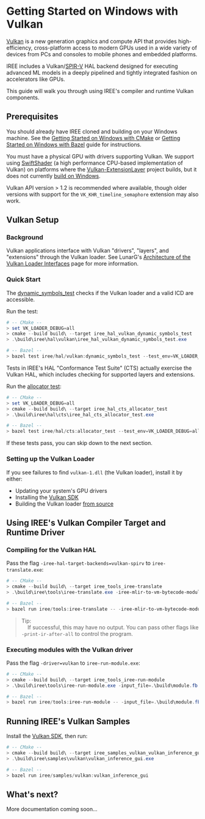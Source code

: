 # Getting Started on Windows with Vulkan

[Vulkan](https://www.khronos.org/vulkan/) is a new generation graphics and
compute API that provides high-efficiency, cross-platform access to modern GPUs
used in a wide variety of devices from PCs and consoles to mobile phones and
embedded platforms.

IREE includes a Vulkan/[SPIR-V](https://www.khronos.org/registry/spir-v/) HAL
backend designed for executing advanced ML models in a deeply pipelined and
tightly integrated fashion on accelerators like GPUs.

This guide will walk you through using IREE's compiler and runtime Vulkan
components.

## Prerequisites

You should already have IREE cloned and building on your Windows machine. See
the [Getting Started on Windows with CMake](getting_started_windows_cmake.md) or
[Getting Started on Windows with Bazel](getting_started_windows_bazel.md) guide
for instructions.

You must have a physical GPU with drivers supporting Vulkan. We support using
[SwiftShader](https://swiftshader.googlesource.com/SwiftShader/) (a high
performance CPU-based implementation of Vulkan) on platforms where the
[Vulkan-ExtensionLayer](https://github.com/KhronosGroup/Vulkan-ExtensionLayer)
project builds, but it does not currently
[build on Windows](https://github.com/KhronosGroup/Vulkan-ExtensionLayer/issues/16).

Vulkan API version > 1.2 is recommended where available, though older versions
with support for the `VK_KHR_timeline_semaphore` extension may also work.

## Vulkan Setup

### Background

Vulkan applications interface with Vulkan "drivers", "layers", and "extensions"
through the Vulkan loader. See LunarG's
[Architecture of the Vulkan Loader Interfaces](https://vulkan.lunarg.com/doc/view/latest/windows/loader_and_layer_interface.html)
page for more information.

### Quick Start

The
[dynamic_symbols_test](https://github.com/google/iree/blob/master/iree/hal/vulkan/dynamic_symbols_test.cc)
checks if the Vulkan loader and a valid ICD are accessible.

Run the test:

```powershell
# -- CMake --
> set VK_LOADER_DEBUG=all
> cmake --build build\ --target iree_hal_vulkan_dynamic_symbols_test
> .\build\iree\hal\vulkan\iree_hal_vulkan_dynamic_symbols_test.exe

# -- Bazel --
> bazel test iree/hal/vulkan:dynamic_symbols_test --test_env=VK_LOADER_DEBUG=all
```

Tests in IREE's HAL "Conformance Test Suite" (CTS) actually exercise the Vulkan
HAL, which includes checking for supported layers and extensions.

Run the
[allocator test](https://github.com/google/iree/blob/master/iree/hal/cts/allocator_test.cc):

```powershell
# -- CMake --
> set VK_LOADER_DEBUG=all
> cmake --build build\ --target iree_hal_cts_allocator_test
> .\build\iree\hal\cts\iree_hal_cts_allocator_test.exe

# -- Bazel --
> bazel test iree/hal/cts:allocator_test --test_env=VK_LOADER_DEBUG=all
```

If these tests pass, you can skip down to the next section.

### Setting up the Vulkan Loader

If you see failures to find `vulkan-1.dll` (the Vulkan loader), install it by
either:

*   Updating your system's GPU drivers
*   Installing the [Vulkan SDK](https://www.lunarg.com/vulkan-sdk/)
*   Building the Vulkan loader
    [from source](https://github.com/KhronosGroup/Vulkan-Loader)

<!--
### Setting up SwiftShader

TODO(scotttodd): Document when SwiftShader supports `VK_KHR_timeline_semaphore`
                 Or Vulkan-ExtensionLayer builds for Windows

### Setting up Vulkan-ExtensionLayer

TODO(scotttodd): Document when Vulkan-ExtensionLayer builds for Windows
-->

## Using IREE's Vulkan Compiler Target and Runtime Driver

### Compiling for the Vulkan HAL

Pass the flag `-iree-hal-target-backends=vulkan-spirv` to `iree-translate.exe`:

```powershell
# -- CMake --
> cmake --build build\ --target iree_tools_iree-translate
> .\build\iree\tools\iree-translate.exe -iree-mlir-to-vm-bytecode-module -iree-hal-target-backends=vulkan-spirv .\iree\tools\test\simple.mlir -o .\build\module.fb

# -- Bazel --
> bazel run iree/tools:iree-translate -- -iree-mlir-to-vm-bytecode-module -iree-hal-target-backends=vulkan-spirv .\iree\tools\test\simple.mlir -o .\build\module.fb
```

> Tip:<br>
> &nbsp;&nbsp;&nbsp;&nbsp;If successful, this may have no output. You can pass
> other flags like `-print-ir-after-all` to control the program.

### Executing modules with the Vulkan driver

Pass the flag `-driver=vulkan` to `iree-run-module.exe`:

```powershell
# -- CMake --
> cmake --build build\ --target iree_tools_iree-run-module
> .\build\iree\tools\iree-run-module.exe -input_file=.\build\module.fb -driver=vulkan -entry_function=abs -inputs="i32=-2"

# -- Bazel --
> bazel run iree/tools:iree-run-module -- -input_file=.\build\module.fb -driver=vulkan -entry_function=abs -inputs="i32=-2"
```

## Running IREE's Vulkan Samples

Install the [Vulkan SDK](https://www.lunarg.com/vulkan-sdk/), then run:

```powershell
# -- CMake --
> cmake --build build\ --target iree_samples_vulkan_vulkan_inference_gui
> .\build\iree\samples\vulkan\vulkan_inference_gui.exe

# -- Bazel --
> bazel run iree/samples/vulkan:vulkan_inference_gui
```

## What's next?

More documentation coming soon...

<!-- TODO(scotttodd): link to Vulkan debugging, developer guides -->
